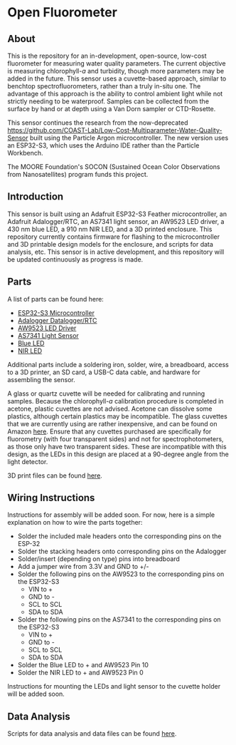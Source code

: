 # Open Fluorometer

## About

This is the repository for an in-development, open-source, low-cost fluorometer for measuring water quality parameters. The current objective is measuring chlorophyll-*a* and turbidity,
though more parameters may be added in the future. This sensor uses a cuvette-based approach, similar to benchtop spectrofluorometers, rather than a truly in-situ one. The advantage of this approach is the ability to control ambient light while not strictly needing to be waterproof. Samples can be collected from the surface by hand or at depth using a Van Dorn sampler or CTD-Rosette.

This sensor continues the research from the now-deprecated https://github.com/COAST-Lab/Low-Cost-Multiparameter-Water-Quality-Sensor built using the Particle Argon microcontroller. 
The new version uses an ESP32-S3, which uses the Arduino IDE rather than the Particle Workbench.

The MOORE Foundation's SOCON (Sustained Ocean Color Observations from Nanosatellites) program funds this project.

## Introduction

This sensor is built using an Adafruit ESP32-S3 Feather microcontroller, an Adafruit Adalogger/RTC, an AS7341 light sensor, an AW9523 LED driver, a 430 nm blue LED, a 910 nm NIR LED, and a 3D printed enclosure. 
This repository currently contains firmware for flashing to the microcontroller and 3D printable design models for the enclosure, and scripts for data analysis, etc. This sensor is in active development, and this repository will be updated continuously as progress is made. 

## Parts

A list of parts can be found here:

- [ESP32-S3 Microcontroller](https://www.adafruit.com/product/5477)
- [Adalogger Datalogger/RTC](https://www.adafruit.com/product/2922)
- [AW9523 LED Driver](https://www.adafruit.com/product/4886)
- [AS7341 Light Sensor](https://www.adafruit.com/product/4698)
- [Blue LED](https://www.thorlabs.com/thorproduct.cfm?partnumber=LED430L)
- [NIR LED](https://www.thorlabs.com/thorproduct.cfm?partnumber=LED910L)

Additional parts include a soldering iron, solder, wire, a breadboard, access to a 3D printer, an SD card, a USB-C data cable, and hardware for assembling the sensor. 

A glass or quartz cuvette will be needed for calibrating and running samples. Because the chlorophyll-*a* calibration procedure is completed in acetone, plastic cuvettes are not advised. Acetone can dissolve some plastics, although certain plastics may be incompatible. The glass cuvettes that we are currently using are rather inexpensive, and can be found on Amazon [here](https://www.amazon.com/Fluorescence-Spectrophotometer-Cuvettes-pathlength-Fluorometer/dp/B07YDZ6K2B?crid=TBT16WYR38HM&dib=eyJ2IjoiMSJ9.Rx6TjeI6e-pFg3Mv68xtz28ZP_Q9hPI-yeQDbd4sN2l0LnT0KrBOkWjchOp21-8up7uFRnGXH4NQ6EaVXD32cu2CRUydlVmxSTyXF9Sp9oGG_GkgRuUTdxTE_vuw7iFTRlXKrGBJVSP3u1wZ12FmtyhuNQ71NkWIS9Gg2aIDsoQEjo3d2ZUMWSBvYHaW4YlxplcTskGwRPYe4TKxq8esrUAnyXS-2K3-_TNK5aQQeNM.WDhcMW94lNpOqJgwk2HZfrtGYfncKdvNy5RRSyoP6e8&dib_tag=se&keywords=glass+cuvettes&qid=1747334719&sprefix=glass+cuvettes%2Caps%2C126&sr=8-8). Ensure that any cuvettes purchased are specifically for fluorometry (with four transparent sides) and not for spectrophotometers, as those only have two transparent sides. These are incompatible with this design, as the LEDs in this design are placed at a 90-degree angle from the light detector. 

3D print files can be found [here](https://github.com/COAST-Lab/Open-Fluorometer/tree/main/Hardware/Housing).

## Wiring Instructions

Instructions for assembly will be added soon. For now, here is a simple explanation on how to wire the parts together:

- Solder the included male headers onto the corresponding pins on the ESP-32
- Solder the stacking headers onto corresponding pins on the Adalogger
- Solder/insert (depending on type) pins into breadboard
- Add a jumper wire from 3.3V and GND to +/-
- Solder the following pins on the AW9523 to the corresponding pins on the ESP32-S3
  - VIN to +
  - GND to -
  - SCL to SCL
  - SDA to SDA
- Solder the following pins on the AS7341 to the corresponding pins on the ESP32-S3
  - VIN to +
  - GND to -
  - SCL to SCL
  - SDA to SDA
- Solder the Blue LED to + and AW9523 Pin 10
- Solder the NIR LED to + and AW9523 Pin 0

Instructions for mounting the LEDs and light sensor to the cuvette holder will be added soon.

## Data Analysis

Scripts for data analysis and data files can be found [here](https://github.com/COAST-Lab/Open-Fluorometer/tree/main/Data%20Analysis).
  

